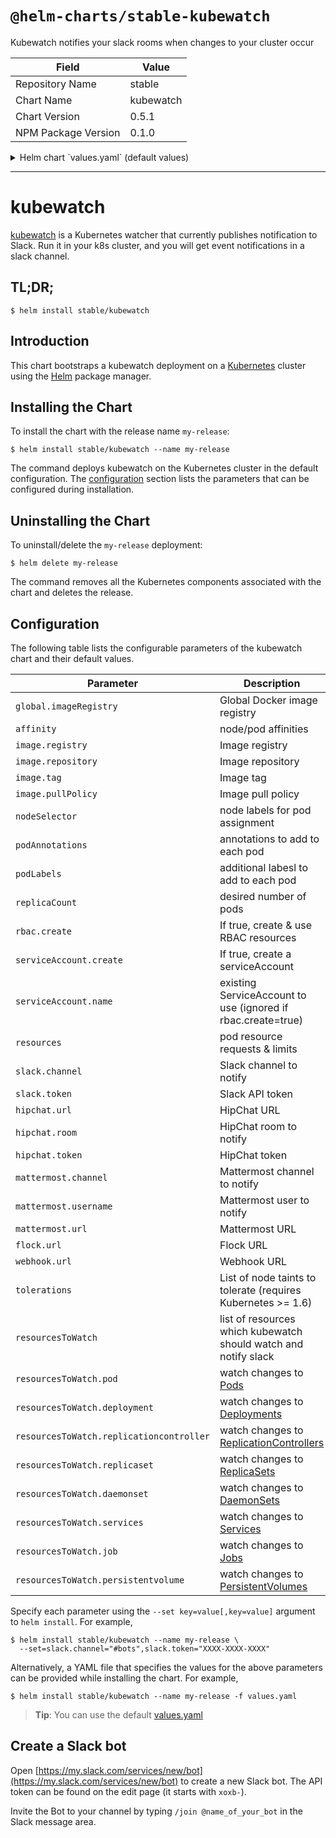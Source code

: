 # `@helm-charts/stable-kubewatch`

Kubewatch notifies your slack rooms when changes to your cluster occur

| Field               | Value     |
| ------------------- | --------- |
| Repository Name     | stable    |
| Chart Name          | kubewatch |
| Chart Version       | 0.5.1     |
| NPM Package Version | 0.1.0     |

<details>

<summary>Helm chart `values.yaml` (default values)</summary>

```yaml
## Global Docker image registry
## Please, note that this will override the image registry for all the images, including dependencies, configured to use the global value
##
# global:
#   imageRegistry:

slack:
  # Slack channel to notify
  channel: 'XXXX'

  # Slack bots token. Create using: https://my.slack.com/services/new/bot
  # and invite the bot to your channel using: /join @botname
  token: 'XXXX'

# hipchat:
#   room: ""
#   token: ""
#   url: ""
# mattermost:
#   channel: ""
#   url: ""
#   username: ""
# flock:
#   url: ""
# webhook:
#   url: ""

# Resources to watch
resourcesToWatch:
  deployment: true
  replicationcontroller: false
  replicaset: false
  daemonset: false
  services: false
  pod: true
  job: false
  persistentvolume: false

image:
  registry: 'docker.io'
  repository: 'bitnami/kubewatch'
  tag: '0.0.4'
  pullPolicy: 'Always'

rbac:
  # If true, create & use RBAC resources
  #
  create: true

serviceAccount:
  # Specifies whether a ServiceAccount should be created
  create: true
  # The name of the ServiceAccount to use.
  # If not set and create is true, a name is generated using the fullname template
  name:

resources:
  {}
  # limits:
  #   cpu: 100m
  #   memory: 300Mi
  # requests:
  #   cpu: 100m
  #   memory: 300Mi

# Affinity for pod assignment
# Ref: https://kubernetes.io/docs/concepts/configuration/assign-pod-node/#affinity-and-anti-affinity
# affinity: {}

# Tolerations for pod assignment
# Ref: https://kubernetes.io/docs/concepts/configuration/taint-and-toleration/
tolerations: []

# Node labels for pod assignment
# Ref: https://kubernetes.io/docs/user-guide/node-selection/
nodeSelector: {}

podAnnotations: {}
podLabels: {}
replicaCount: 1
```

</details>

---

# kubewatch

[kubewatch](https://github.com/bitnami-labs/kubewatch) is a Kubernetes watcher that currently publishes notification to Slack. Run it in your k8s cluster, and you will get event notifications in a slack channel.

## TL;DR;

```console
$ helm install stable/kubewatch
```

## Introduction

This chart bootstraps a kubewatch deployment on a [Kubernetes](http://kubernetes.io) cluster using the [Helm](https://helm.sh) package manager.

## Installing the Chart

To install the chart with the release name `my-release`:

```console
$ helm install stable/kubewatch --name my-release
```

The command deploys kubewatch on the Kubernetes cluster in the default configuration. The [configuration](#configuration) section lists the parameters that can be configured during installation.

## Uninstalling the Chart

To uninstall/delete the `my-release` deployment:

```console
$ helm delete my-release
```

The command removes all the Kubernetes components associated with the chart and deletes the release.

## Configuration

The following table lists the configurable parameters of the kubewatch chart and their default values.

| Parameter                                | Description                                                                                                                 | Default                         |
| ---------------------------------------- | --------------------------------------------------------------------------------------------------------------------------- | ------------------------------- |
| `global.imageRegistry`                   | Global Docker image registry                                                                                                | `nil`                           |
| `affinity`                               | node/pod affinities                                                                                                         | None                            |
| `image.registry`                         | Image registry                                                                                                              | `docker.io`                     |
| `image.repository`                       | Image repository                                                                                                            | `bitnami/kubewatch`             |
| `image.tag`                              | Image tag                                                                                                                   | `{VERSION}`                     |
| `image.pullPolicy`                       | Image pull policy                                                                                                           | `Always`                        |
| `nodeSelector`                           | node labels for pod assignment                                                                                              | `{}`                            |
| `podAnnotations`                         | annotations to add to each pod                                                                                              | `{}`                            |
| `podLabels`                              | additional labesl to add to each pod                                                                                        | `{}`                            |
| `replicaCount`                           | desired number of pods                                                                                                      | `1`                             |
| `rbac.create`                            | If true, create & use RBAC resources                                                                                        | `true`                          |
| `serviceAccount.create`                  | If true, create a serviceAccount                                                                                            | `true`                          |
| `serviceAccount.name`                    | existing ServiceAccount to use (ignored if rbac.create=true)                                                                | ``                              |
| `resources`                              | pod resource requests & limits                                                                                              | `{}`                            |
| `slack.channel`                          | Slack channel to notify                                                                                                     | `""`                            |
| `slack.token`                            | Slack API token                                                                                                             | `""`                            |
| `hipchat.url`                            | HipChat URL                                                                                                                 | `""`                            |
| `hipchat.room`                           | HipChat room to notify                                                                                                      | `""`                            |
| `hipchat.token`                          | HipChat token                                                                                                               | `""`                            |
| `mattermost.channel`                     | Mattermost channel to notify                                                                                                | `""`                            |
| `mattermost.username`                    | Mattermost user to notify                                                                                                   | `""`                            |
| `mattermost.url`                         | Mattermost URL                                                                                                              | `""`                            |
| `flock.url`                              | Flock URL                                                                                                                   | `""`                            |
| `webhook.url`                            | Webhook URL                                                                                                                 | `""`                            |
| `tolerations`                            | List of node taints to tolerate (requires Kubernetes >= 1.6)                                                                | `[]`                            |
| `resourcesToWatch`                       | list of resources which kubewatch should watch and notify slack                                                             | `{pod: true, deployment: true}` |
| `resourcesToWatch.pod`                   | watch changes to [Pods](https://kubernetes.io/docs/concepts/workloads/pods/pod-overview/)                                   | `true`                          |
| `resourcesToWatch.deployment`            | watch changes to [Deployments](https://kubernetes.io/docs/concepts/workloads/controllers/deployment/)                       | `true`                          |
| `resourcesToWatch.replicationcontroller` | watch changes to [ReplicationControllers](https://kubernetes.io/docs/concepts/workloads/controllers/replicationcontroller/) | `false`                         |
| `resourcesToWatch.replicaset`            | watch changes to [ReplicaSets](https://kubernetes.io/docs/concepts/workloads/controllers/replicaset/)                       | `false`                         |
| `resourcesToWatch.daemonset`             | watch changes to [DaemonSets](https://kubernetes.io/docs/concepts/workloads/controllers/daemonset/)                         | `false`                         |
| `resourcesToWatch.services`              | watch changes to [Services](https://kubernetes.io/docs/concepts/services-networking/service/)                               | `false`                         |
| `resourcesToWatch.job`                   | watch changes to [Jobs](https://kubernetes.io/docs/concepts/workloads/controllers/jobs-run-to-completion/)                  | `false`                         |
| `resourcesToWatch.persistentvolume`      | watch changes to [PersistentVolumes](https://kubernetes.io/docs/concepts/storage/persistent-volumes/)                       | `false`                         |

Specify each parameter using the `--set key=value[,key=value]` argument to `helm install`. For example,

```console
$ helm install stable/kubewatch --name my-release \
  --set=slack.channel="#bots",slack.token="XXXX-XXXX-XXXX"
```

Alternatively, a YAML file that specifies the values for the above parameters can be provided while installing the chart. For example,

```console
$ helm install stable/kubewatch --name my-release -f values.yaml
```

> **Tip**: You can use the default [values.yaml](values.yaml)

## Create a Slack bot

Open [https://my.slack.com/services/new/bot](https://my.slack.com/services/new/bot) to create a new Slack bot.
The API token can be found on the edit page (it starts with `xoxb-`).

Invite the Bot to your channel by typing `/join @name_of_your_bot` in the Slack message area.
